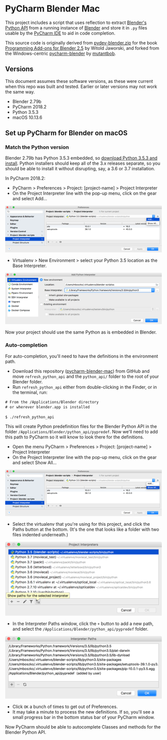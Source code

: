 # PyCharm Blender Mac

This project includes a script that uses reflection to extract [Blender's Python API](https://docs.blender.org/api/blender_python_api_2_77_0/info_overview.html) from a running instance of [Blender](https://www.blender.org/) and store it in `.py` files usable by the [PyCharm IDE](https://www.jetbrains.com/pycharm/
) to aid in code completion.

This source code is originally derived from [pydev-blender.zip](http://airplanes3d.net/downloads/pydev/pydev-blender.zip) for the book [Programming Add-ons for Blender 2.5](http://airplanes3d.net/pydev-000_e.xml) by Witold Jaworski, and forked from the Windows-centric [pycharm-blender](https://github.com/mutantbob/pycharm-blender) by [mutantbob](https://github.com/mutantbob).

## Versions

This document assumes these software versions, as these were current when this repo was built and tested. Earlier or later versions may not work the same way.

- Blender 2.79b
- PyCharm 2018.2
- Python 3.5.3
- macOS 10.13.6

## Set up PyCharm for Blender on macOS

### Match the Python version

Blender 2.79b has Python 3.5.3 embedded, so [download Python 3.5.3 and install](https://www.python.org/downloads/release/python-353/). Python installers should keep all of the 3.x releases separate, so you should be able to install it without disrupting, say, a 3.6 or 3.7 installation.

In PyCharm 2018.2:

- PyCharm > Preferences > Project: [project-name] > Project Interpreter
- On the Project Interpreter line with the pop-up menu, click on the gear and select Add…

![](readme-images/01-preferences.png)

- Virtualenv > New Environment > select your Python 3.5 location as the Base Interpreter.

![](readme-images/02-add-python-interpreter.png)

Now your project should use the same Python as is embedded in Blender.

### Auto-completion

For auto-completion, you'll need to have the definitions in the environment path.

- Download this repository ([pycharm-blender-mac](https://github.com/bobtiki/pycharm-blender-mac)) from GitHub and move `refresh_python_api` and the `python_api/` folder to the root of your Blender folder.
- Run `refresh_python_api` either from double-clicking in the Finder, or in the terminal, run:

```
# From the /Applications/Blender directory
# or wherever blender.app is installed

$ ./refresh_python_api
```

This will create Python predefinition files for the Blender Python API in the folder `/Applications/Blender/python_api/pypredef`. Now we'll need to add this path to PyCharm so it will know to look there for the definitions.

- Open the menu PyCharm > Preferences > Project: [project-name] > Project Interpreter
- On the Project Interpreter line with the pop-up menu, click on the gear and select Show All…

![](readme-images/03-preferences.png)

- Select the virtualenv that you're using for this project, and click the Paths button at the bottom. (It's the one that looks like a folder with two files indented underneath.)

![](readme-images/04-project-interpreters.png)

- In the Interpreter Paths window, click the `+` button to add a new path, and select the `/Applications/Blender/python_api/pypredef` folder.

![](readme-images/05-interpreter-paths.png)

- Click `OK` a bunch of times to get out of Preferences.
- It may take a minute to process the new definitions. If so, you'll see a small progress bar in the bottom status bar of your PyCharm window.

Now PyCharm should be able to autocomplete Classes and methods for the Blender Python API.
